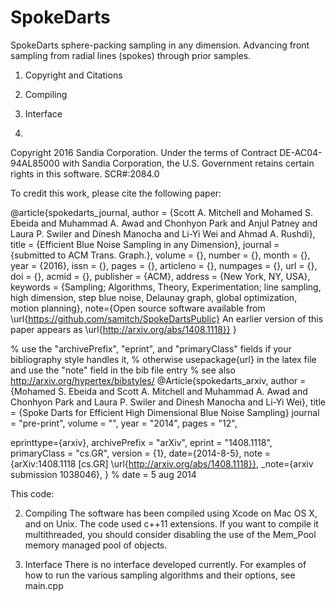 # SpokeDarts
SpokeDarts sphere-packing sampling in any dimension. Advancing front sampling from radial lines (spokes) through prior samples.

1. Copyright and Citations
2. Compiling
3. Interface


1. 
Copyright 2016 Sandia Corporation. Under the terms of Contract DE-AC04-94AL85000 with Sandia Corporation, the U.S. Government retains certain rights in this software.
SCR#:2084.0

To credit this work, please cite the following paper:

@article{spokedarts_journal,
author = {Scott A. Mitchell and Mohamed S. Ebeida and Muhammad A. Awad and Chonhyon Park and Anjul Patney and Laura P. Swiler and Dinesh Manocha and Li-Yi Wei and Ahmad A. Rushdi},
title = {Efficient Blue Noise Sampling in any Dimension},
journal = {submitted to ACM Trans. Graph.},
volume = {},
number = {},
month = {},
year = {2016},
issn = {},
pages = {},
articleno = {},
numpages = {},
url = {},
doi = {},
acmid = {},
publisher = {ACM},
address = {New York, NY, USA},
keywords = {Sampling; Algorithms, Theory, Experimentation; line sampling, high dimension, step blue noise, Delaunay graph, global optimization, motion planning},
note={Open source software available from \url{https://github.com/samitch/SpokeDartsPublic}  An earlier version of this paper appears as \url{http://arxiv.org/abs/1408.1118}}
}

% use the  "archivePrefix", "eprint", and "primaryClass" fields if your bibliography style handles it,
% otherwise usepackage{url} in the latex file and use the "note" field in the bib file entry
% see also http://arxiv.org/hypertex/bibstyles/
@Article{spokedarts_arxiv,
author = {Mohamed S. Ebeida and Scott A. Mitchell and Muhammad A. Awad and Chonhyon Park and Laura P. Swiler and Dinesh Manocha and Li-Yi Wei},
title = {Spoke Darts for Efficient High Dimensional Blue Noise Sampling}
journal   = "pre-print",
volume    = "",
year      = "2014",
pages     = "12",

eprinttype={arxiv},
archivePrefix = "arXiv",
eprint        = "1408.1118",
primaryClass  = "cs.GR",
version = {1},
date={2014-8-5},
note = {arXiv:1408.1118 [cs.GR] \url{http://arxiv.org/abs/1408.1118}},
_note={arxiv submission 1038046},
}
% date = 5 aug 2014

This code:


2. Compiling
The software has been compiled using Xcode on Mac OS X, and on Unix. The code used c++11 extensions.
If you want to compile it multithreaded, you should consider disabling the use of the Mem_Pool memory managed pool of objects.

3. Interface
There is no interface developed currently. For examples of how to run the various sampling algorithms and their options, see main.cpp
